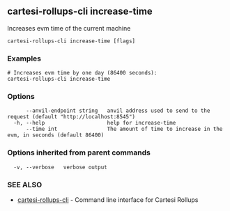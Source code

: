 ## cartesi-rollups-cli increase-time

Increases evm time of the current machine

```
cartesi-rollups-cli increase-time [flags]
```

### Examples

```
# Increases evm time by one day (86400 seconds):
cartesi-rollups-cli increase-time
```

### Options

```
      --anvil-endpoint string   anvil address used to send to the request (default "http://localhost:8545")
  -h, --help                    help for increase-time
      --time int                The amount of time to increase in the evm, in seconds (default 86400)
```

### Options inherited from parent commands

```
  -v, --verbose   verbose output
```

### SEE ALSO

* [cartesi-rollups-cli](cartesi-rollups-cli.md)	 - Command line interface for Cartesi Rollups

